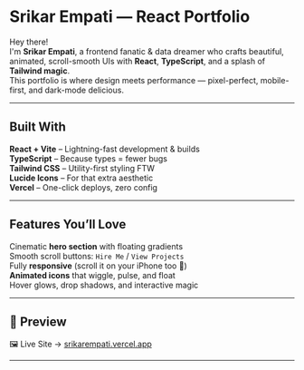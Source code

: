 # Srikar Empati — React Portfolio 

Hey there!   
I'm **Srikar Empati**, a frontend fanatic & data dreamer who crafts beautiful, animated, scroll-smooth UIs with **React**, **TypeScript**, and a splash of **Tailwind magic**.  
This portfolio is where design meets performance — pixel-perfect, mobile-first, and dark-mode delicious. 

---

## Built With

**React + Vite** – Lightning-fast development & builds  
**TypeScript** – Because types = fewer bugs   
**Tailwind CSS** – Utility-first styling FTW  
**Lucide Icons** – For that extra aesthetic  
**Vercel** – One-click deploys, zero config

---

## Features You’ll Love

Cinematic **hero section** with floating gradients  
Smooth scroll buttons: `Hire Me` / `View Projects`  
Fully **responsive** (scroll it on your iPhone too 📱)  
**Animated icons** that wiggle, pulse, and float  
Hover glows, drop shadows, and interactive magic

---

## 🧾 Preview

🖼 Live Site → [srikarempati.vercel.app](https://srikarempati.vercel.app)

---

